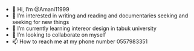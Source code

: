 - 👋 Hi, I’m @Amani11999
- 👀 I’m interested in writing and reading and documentaries seeking and seeking for new things 
- 🌱 I’m currently learning intereor design in tabuk university 
- 💞️ I’m looking to collaborate on myself 
- 📫 How to reach me at my phone number 0557983351

<!---
Amani11999/Amani11999 is a ✨ special ✨ repository because its `README.md` (this file) appears on your GitHub profile.
You can click the Preview link to take a look at your changes.
--->

